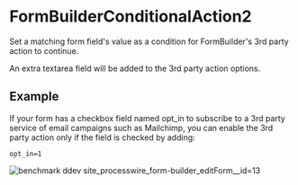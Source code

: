 # FormBuilderConditionalAction2
Set a matching form field's value as a condition for FormBuilder's 3rd party action to continue. 

An extra textarea field will be added to the 3rd party action options.

## Example

If your form has a checkbox field named opt_in  to subscribe to a 3rd party service of email campaigns such as Mailchimp, you can enable the 3rd party action only if the field is checked by adding:

```
opt_in=1
```

![benchmark ddev site_processwire_form-builder_editForm__id=13](https://github.com/elabx/FormBuilderConditionalAction2/assets/7674567/5ee613e3-42e4-40d4-ab3e-6f54a3298942)
